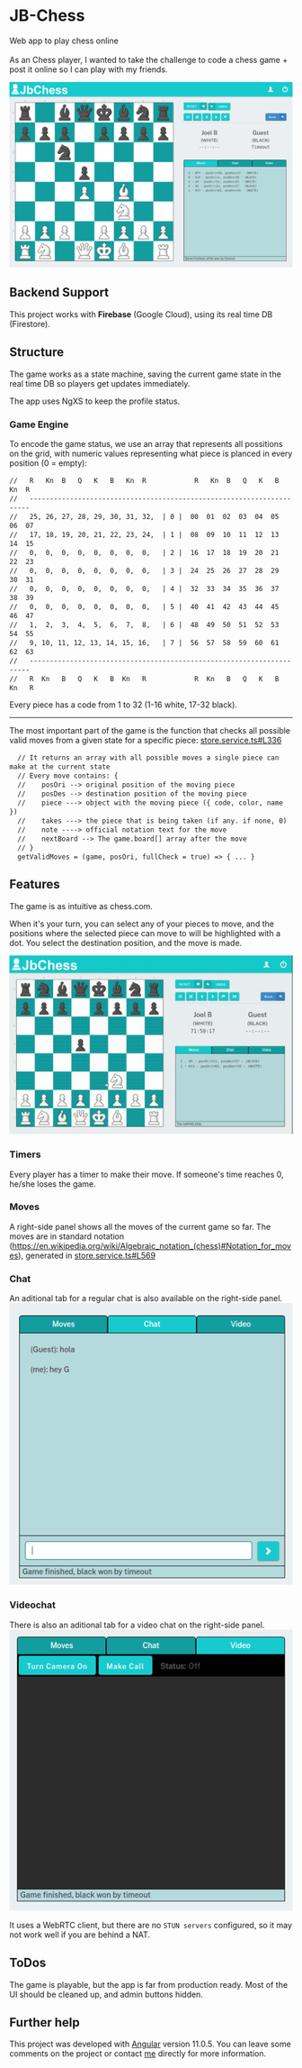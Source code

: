# JB-Chess

Web app to play chess online<br/>
<br/>
As an Chess player, I wanted to take the challenge to code a chess game + post it online so I can play with my friends.

![Screenshot of a game example](./sample1.png)


## Backend Support

This project works with **Firebase** (Google Cloud), using its real time DB (Firestore).<br/>

## Structure

The game works as a state machine, saving the current game state in the real time DB so players get updates immediately.

The app uses NgXS to keep the profile status.

### Game Engine

To encode the game status, we use an array that represents all possitions on the grid, with numeric values representing what piece is planced in every position (0 = empty):
```
//   R   Kn  B   Q   K   B   Kn  R            R   Kn  B   Q   K   B   Kn  R
//   ----------------------------------------------------------------------
//   25, 26, 27, 28, 29, 30, 31, 32,  | 0 |  00  01  02  03  04  05  06  07
//   17, 18, 19, 20, 21, 22, 23, 24,  | 1 |  08  09  10  11  12  13  14  15
//   0,  0,  0,  0,  0,  0,  0,  0,   | 2 |  16  17  18  19  20  21  22  23
//   0,  0,  0,  0,  0,  0,  0,  0,   | 3 |  24  25  26  27  28  29  30  31
//   0,  0,  0,  0,  0,  0,  0,  0,   | 4 |  32  33  34  35  36  37  38  39
//   0,  0,  0,  0,  0,  0,  0,  0,   | 5 |  40  41  42  43  44  45  46  47
//   1,  2,  3,  4,  5,  6,  7,  8,   | 6 |  48  49  50  51  52  53  54  55
//   9, 10, 11, 12, 13, 14, 15, 16,   | 7 |  56  57  58  59  60  61  62  63
//   ----------------------------------------------------------------------
//   R  Kn   B   Q   K   B  Kn   R            R  Kn   B   Q   K   B  Kn   R
```

Every piece has a code from 1 to 32 (1-16 white, 17-32 black).

<hr>

The most important part of the game is the function that checks all possible valid moves from a given state for a specific piece: [store.service.ts#L336](./src/app/core/store/store.service.ts#L336)
```
  // It returns an array with all possible moves a single piece can make at the current state
  // Every move contains: {
  //    posOri --> original position of the moving piece
  //    posDes --> destination position of the moving piece
  //    piece ---> object with the moving piece ({ code, color, name })
  //    takes ---> the piece that is being taken (if any. if none, 0)
  //    note ----> official notation text for the move
  //    nextBoard --> The game.board[] array after the move
  // }
  getValidMoves = (game, posOri, fullCheck = true) => { ... }
```

## Features
The game is as intuitive as chess.com.<br/>

When it's your turn, you can select any of your pieces to move, and the positions where the selected piece can move to will be highlighted with a dot. You select the destination position, and the move is made.

![Screenshot of an animated game example](./sample2.gif)

### Timers
Every player has a timer to make their move. If someone's time reaches 0, he/she loses the game.

### Moves
A right-side panel shows all the moves of the current game so far.
The moves are in standard notation (https://en.wikipedia.org/wiki/Algebraic_notation_(chess)#Notation_for_moves), generated in [store.service.ts#L569](./src/app/core/store/store.service.ts#L569)

### Chat
An aditional tab for a regular chat is also available on the right-side panel.
![Screenshot of the chat](./sample3.png)

### Videochat
There is also an aditional tab for a video chat on the right-side panel.
![Screenshot of the video chat](./sample4.png)

It uses a WebRTC client, but there are no `STUN servers` configured, so it may not work well if you are behind a NAT.


## ToDos
The game is playable, but the app is far from production ready. Most of the UI should be cleaned up, and admin buttons hidden.

## Further help
This project was developed with [Angular](https://angular.dev/) version 11.0.5.
You can leave some comments on the project or contact [me](mailto:joel.barba.vidal@gmail.com) directly for more information.